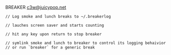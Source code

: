 BREAKER c3w@juicypop.net

	// Log smoke and lunch breaks to ~/.breakerlog

	// lauches screen saver and starts counting

	// hit any key upon return to stop breaker

	// symlink smoke and lunch to breaker to control its logging behaivior
	// or run `breaker` for a generic break
